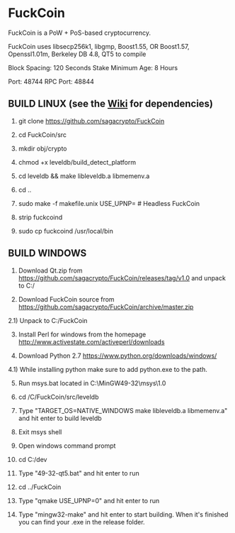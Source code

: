 # FuckCoin

FuckCoin is a PoW + PoS-based cryptocurrency.

FuckCoin uses libsecp256k1,
			  libgmp,
			  Boost1.55,
			  OR Boost1.57,  
			  Openssl1.01m,
			  Berkeley DB 4.8,
			  QT5 to compile


Block Spacing: 120 Seconds
Stake Minimum Age: 8 Hours

Port: 48744
RPC Port: 48844


BUILD LINUX (see the [Wiki](https://github.com/sagacrypto/FuckCoin/wiki/Unix-Build) for dependencies)
-----------
1) git clone https://github.com/sagacrypto/FuckCoin

2) cd FuckCoin/src

3) mkdir obj/crypto

4) chmod +x leveldb/build_detect_platform

5) cd leveldb && make libleveldb.a libmemenv.a

6) cd ..

7) sudo make -f makefile.unix USE_UPNP=    # Headless FuckCoin

8) strip fuckcoind

9) sudo cp fuckcoind /usr/local/bin





BUILD WINDOWS
-------------

1) Download Qt.zip from https://github.com/sagacrypto/FuckCoin/releases/tag/v1.0 and unpack to C:/

2) Download FuckCoin source from https://github.com/sagacrypto/FuckCoin/archive/master.zip 

2.1) Unpack to C:/FuckCoin

3) Install Perl for windows from the homepage http://www.activestate.com/activeperl/downloads

4) Download Python 2.7 https://www.python.org/downloads/windows/

4.1) While installing python make sure to add python.exe to the path.

5) Run msys.bat located in C:\MinGW49-32\msys\1.0

6) cd /C/FuckCoin/src/leveldb

7) Type "TARGET_OS=NATIVE_WINDOWS make libleveldb.a libmemenv.a" and hit enter to build leveldb

8) Exit msys shell

9) Open windows command prompt

10) cd C:/dev

11) Type "49-32-qt5.bat" and hit enter to run

12) cd ../FuckCoin

13) Type "qmake USE_UPNP=0" and hit enter to run

14) Type "mingw32-make" and hit enter to start building. When it's finished you can find your .exe in the release folder.
